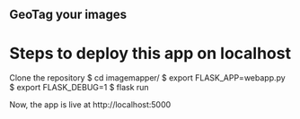 ## GeoTag your images

Steps to deploy this app on localhost
=====================================

Clone the repository
	$ cd imagemapper/
	$ export FLASK_APP=webapp.py
	$ export FLASK_DEBUG=1
	$ flask run

Now, the app is live at http://localhost:5000


